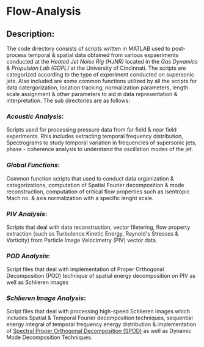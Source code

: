 # Flow-Analysis
## Description:
The code directory consists of scripts written in MATLAB used to post-process temporal & spatial data obtained from various expaeriments conducted at the *Heated Jet Noise Rig (HJNR)* located in the *Gas Dynamics & Propulsion Lab (GDPL)* at the University of Cincinnati. The scripts are categorized according to the type of experiment conducted on supersonic jets. Also included are some common functions utilized by all the scripts for data catergorization, location tracking, normalization parameters, length scale assignment & other parameters to aid in data representation & interpretation. The sub directories are as follows:

### *Acoustic Analysis*: 
Scripts used for processing pressure data from far field & near field experiments. Rhis includes extracting temporal frequency distribution, Spectrograms to study temporal variation in frequencies of supersonic jets, phase - coherence analysis to understand the oscillation modes of the jet.  
  
### *Global Functions*: 
Common function scripts that used to conduct data organization & categorizations, computation of Spatial Fourier decomposition & mode reconstruction, computation of critical flow properties such as isentropic Mach no. & axis normalization with a specific lenght scale. 
  
### *PIV Analysis*: 
Scripts that deal with data reconstruction, vector filetering, flow property extraction (such as Turbulence Kinetic Energy, Reynold's Stresses & Vorticity) from Particle Image Velocimetry (PIV) vector data.
  
### *POD Analysis*: 
Script files that deal with implementation of Proper Orthogonal Decomposition (POD) technique of spatial energy decomposition on PIV as well as Schlieren images
  
### *Schlieren Image Analysis*: 
Script files that deal with processing high-speed Schlieren images which includes Spatial & Temporal Fourier decomposition techniques, sequential energy integral of temporal frequency energy distribution & implementation of [Spectral Proper Orthogonal Decomposition (SPOD)](https://www.mathworks.com/matlabcentral/fileexchange/65683-spectral-proper-orthogonal-decomposition-spod) as well as Dynamic Mode Decomposition Techniques.
